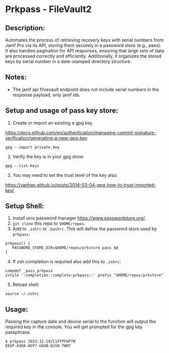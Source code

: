 # Prkpass - FileVault2

## Description:
Automates the process of retrieving
recovery keys with serial numbers from Jamf Pro via its API,
storing them securely in a password store (e.g., pass).
It also handles pagination for API responses, ensuring 
that large sets of data are processed correctly and efficiently.
Additionally, it organizes the stored keys by serial number
in a date-stamped directory structure.

## Notes:
- The jamf api filvevault endpoint does not include serial 
  numbers in the response payload, only jamf ids.

## Setup and usage of pass key store:

1. Create or import an existing a gpg key.

https://docs.github.com/en/authentication/managing-commit-signature-verification/generating-a-new-gpg-key

```
gpg --import private.key
```
2. Verify the key is in your gpg store:
```
gpg --list-keys
```
3. You may need to set the trust level of the key also:

https://yanhan.github.io/posts/2014-03-04-gpg-how-to-trust-imported-key/

## Setup Shell:

1. Install unix password manager https://www.passwordstore.org/.
2. `git clone` this repo to `$HOME/repos`.
3. Add to `.zshrc` or `.bashrc`. This will define the password store used by `prkpass`:

 ```
prkpass() {
    PASSWORD_STORE_DIR=$HOME/repos/prkstore pass $@
}
```
4. If zsh completion is required also add this to `.zshrc`:
```
compdef _pass prkpass
zstyle ':completion::complete:prkpass::' prefix "$HOME/repos/prkstore"
```
5. Reload shell:
```
source ~/.zshrc
```

## Usage:
Passing the capture date and device serial to the function will output the required key in the console. You will get prompted for the gpg key passphrase.

```
$ prkpass 2023-12-19/C1FFPF6P7N
EEGP-A3HA-AOY7-UGGN-QJVO-TWH7
```